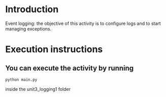 # **Introduction**

Event logging: the objective of this activity is to configure logs and to start managing exceptions. 

# **Execution instructions**

## **You can execute the activity by running**

    python main.py

inside the unit3_logging1 folder







